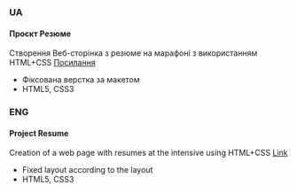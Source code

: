 ### UA
#### Проєкт Резюме
<p>Створення Веб-сторінка з резюме на марафоні з використанням HTML+CSS
<a href="https://papa-pechatnik.github.io/Marathon_003_Portfolio/" target="_blank" title="Проєкт Резюме"> Посилання</a></p>
<ul>
  <li>Фіксована верстка за макетом</li>
  <li>HTML5, CSS3</li>
</ul>

### ENG
#### Project Resume
<p> Creation of a web page with resumes at the intensive using HTML+CSS
  <a href="https://papa-pechatnik.github.io/Marathon_003_Portfolio/" target="_blank" target="_blank" title="Project Resume"> Link</a></p>
<ul>
  <li>Fixed layout according to the layout</li>
  <li>HTML5, CSS3</li>
</ul>
